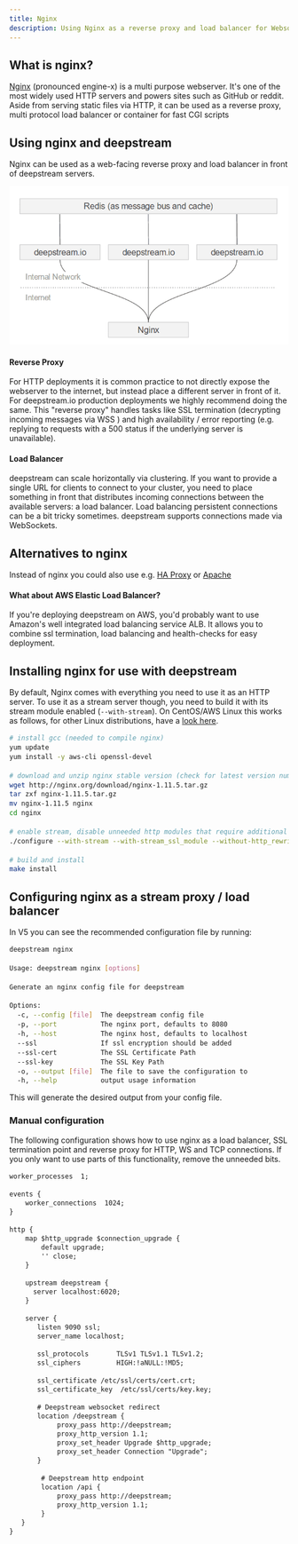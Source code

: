 ```yaml
---
title: Nginx
description: Using Nginx as a reverse proxy and load balancer for Websocket traffic
---
```


## What is nginx?
[Nginx](https://nginx.org/) (pronounced engine-x) is a multi purpose webserver. It's one of the most widely used HTTP servers and powers sites such as GitHub or reddit. Aside from serving static files via HTTP, it can be used as a reverse proxy, multi protocol load balancer or container for fast CGI scripts

## Using nginx and deepstream
Nginx can be used as a web-facing reverse proxy and load balancer in front of deepstream servers.

![A simple deployment with nginx and deepstream](/img/tutorials/80-devops/deepstream-nginx-deployment-diagram.png)

#### Reverse Proxy
For HTTP deployments it is common practice to not directly expose the webserver to the internet, but instead place a different server in front of it. For deepstream.io production deployments we highly recommend doing the same.
This "reverse proxy" handles tasks like SSL termination (decrypting incoming messages via WSS ) and high availability / error reporting (e.g. replying to requests with a 500 status if the underlying server is unavailable).

#### Load Balancer
deepstream can scale horizontally via clustering. If you want to provide a single URL for clients to connect to your cluster, you need to place something in front that distributes incoming connections between the available servers: a load balancer.
Load balancing persistent connections can be a bit tricky sometimes. deepstream supports connections made via WebSockets.

## Alternatives to nginx
Instead of nginx you could also use e.g. [HA Proxy](http://www.haproxy.org/) or [Apache](https://httpd.apache.org/)

#### What about AWS Elastic Load Balancer?
If you're deploying deepstream on AWS, you'd probably want to use Amazon's well integrated load balancing service ALB. It allows you to combine ssl termination, load balancing and health-checks for easy deployment.

## Installing nginx for use with deepstream
By default, Nginx comes with everything you need to use it as an HTTP server. To use it as a stream server though, you need to build it with its stream module enabled (`--with-stream`). On CentOS/AWS Linux this works as follows, for other Linux distributions, have a [look here](https://www.nginx.com/resources/admin-guide/installing-nginx-open-source/).

```bash
# install gcc (needed to compile nginx)
yum update
yum install -y aws-cli openssl-devel

# download and unzip nginx stable version (check for latest version number before using)
wget http://nginx.org/download/nginx-1.11.5.tar.gz
tar zxf nginx-1.11.5.tar.gz
mv nginx-1.11.5 nginx
cd nginx

# enable stream, disable unneeded http modules that require additional dependencies
./configure --with-stream --with-stream_ssl_module --without-http_rewrite_module --without-http_gzip_module

# build and install
make install
```

## Configuring nginx as a stream proxy / load balancer

In V5 you can see the recommended configuration file by running:

```bash
deepstream nginx

Usage: deepstream nginx [options]

Generate an nginx config file for deepstream

Options:
  -c, --config [file]  The deepstream config file
  -p, --port           The nginx port, defaults to 8080
  -h, --host           The nginx host, defaults to localhost
  --ssl                If ssl encryption should be added
  --ssl-cert           The SSL Certificate Path
  --ssl-key            The SSL Key Path
  -o, --output [file]  The file to save the configuration to
  -h, --help           output usage information
```

This will generate the desired output from your config file.


### Manual configuration

The following configuration shows how to use nginx as a load balancer, SSL termination point and reverse proxy for HTTP, WS and TCP connections. If you only want to use parts of this functionality, remove the unneeded bits.

```nginx
worker_processes  1;

events {
    worker_connections  1024;
}

http {
    map $http_upgrade $connection_upgrade {
        default upgrade;
        '' close;
    }

    upstream deepstream {
      server localhost:6020;
    }

    server {
       listen 9090 ssl;
       server_name localhost;

       ssl_protocols       TLSv1 TLSv1.1 TLSv1.2;
       ssl_ciphers         HIGH:!aNULL:!MD5;

       ssl_certificate /etc/ssl/certs/cert.crt;
       ssl_certificate_key  /etc/ssl/certs/key.key;

       # Deepstream websocket redirect
       location /deepstream {
            proxy_pass http://deepstream;
            proxy_http_version 1.1;
            proxy_set_header Upgrade $http_upgrade;
            proxy_set_header Connection "Upgrade";
       }

        # Deepstream http endpoint
        location /api {
            proxy_pass http://deepstream;
            proxy_http_version 1.1;
        }
   }
}
```
